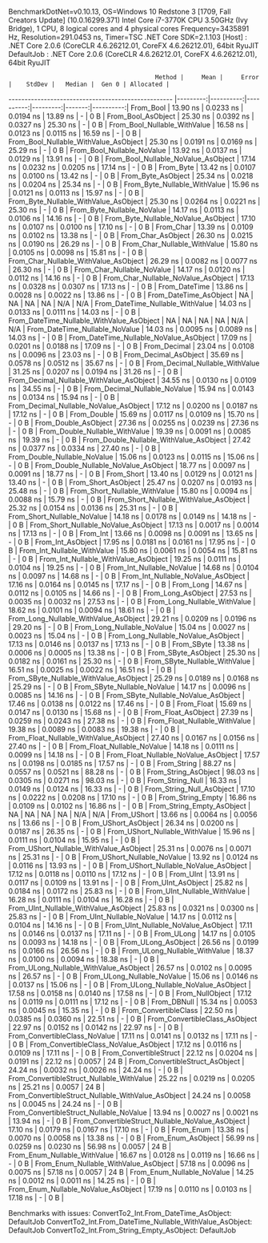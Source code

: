 
BenchmarkDotNet=v0.10.13, OS=Windows 10 Redstone 3 [1709, Fall Creators Update] (10.0.16299.371)
Intel Core i7-3770K CPU 3.50GHz (Ivy Bridge), 1 CPU, 8 logical cores and 4 physical cores
Frequency=3435891 Hz, Resolution=291.0453 ns, Timer=TSC
.NET Core SDK=2.1.103
  [Host]     : .NET Core 2.0.6 (CoreCLR 4.6.26212.01, CoreFX 4.6.26212.01), 64bit RyuJIT
  DefaultJob : .NET Core 2.0.6 (CoreCLR 4.6.26212.01, CoreFX 4.6.26212.01), 64bit RyuJIT


                                             Method |     Mean |     Error |    StdDev |   Median |  Gen 0 | Allocated |
--------------------------------------------------- |---------:|----------:|----------:|---------:|-------:|----------:|
                                          From_Bool | 13.90 ns | 0.0233 ns | 0.0194 ns | 13.89 ns |      - |       0 B |
                                 From_Bool_AsObject | 25.30 ns | 0.0392 ns | 0.0327 ns | 25.30 ns |      - |       0 B |
                       From_Bool_Nullable_WithValue | 16.58 ns | 0.0123 ns | 0.0115 ns | 16.59 ns |      - |       0 B |
              From_Bool_Nullable_WithValue_AsObject | 25.30 ns | 0.0191 ns | 0.0169 ns | 25.29 ns |      - |       0 B |
                         From_Bool_Nullable_NoValue | 13.92 ns | 0.0137 ns | 0.0129 ns | 13.91 ns |      - |       0 B |
                From_Bool_Nullable_NoValue_AsObject | 17.14 ns | 0.0232 ns | 0.0205 ns | 17.14 ns |      - |       0 B |
                                          From_Byte | 13.42 ns | 0.0107 ns | 0.0100 ns | 13.42 ns |      - |       0 B |
                                 From_Byte_AsObject | 25.34 ns | 0.0218 ns | 0.0204 ns | 25.34 ns |      - |       0 B |
                       From_Byte_Nullable_WithValue | 15.96 ns | 0.0121 ns | 0.0113 ns | 15.97 ns |      - |       0 B |
              From_Byte_Nullable_WithValue_AsObject | 25.30 ns | 0.0264 ns | 0.0221 ns | 25.30 ns |      - |       0 B |
                         From_Byte_Nullable_NoValue | 14.17 ns | 0.0113 ns | 0.0106 ns | 14.16 ns |      - |       0 B |
                From_Byte_Nullable_NoValue_AsObject | 17.10 ns | 0.0107 ns | 0.0100 ns | 17.10 ns |      - |       0 B |
                                          From_Char | 13.39 ns | 0.0109 ns | 0.0102 ns | 13.38 ns |      - |       0 B |
                                 From_Char_AsObject | 26.30 ns | 0.0215 ns | 0.0190 ns | 26.29 ns |      - |       0 B |
                       From_Char_Nullable_WithValue | 15.80 ns | 0.0105 ns | 0.0098 ns | 15.81 ns |      - |       0 B |
              From_Char_Nullable_WithValue_AsObject | 26.29 ns | 0.0082 ns | 0.0077 ns | 26.30 ns |      - |       0 B |
                         From_Char_Nullable_NoValue | 14.17 ns | 0.0120 ns | 0.0112 ns | 14.16 ns |      - |       0 B |
                From_Char_Nullable_NoValue_AsObject | 17.13 ns | 0.0328 ns | 0.0307 ns | 17.13 ns |      - |       0 B |
                                      From_DateTime | 13.86 ns | 0.0028 ns | 0.0022 ns | 13.86 ns |      - |       0 B |
                             From_DateTime_AsObject |       NA |        NA |        NA |       NA |    N/A |       N/A |
                   From_DateTime_Nullable_WithValue | 14.03 ns | 0.0133 ns | 0.0111 ns | 14.03 ns |      - |       0 B |
          From_DateTime_Nullable_WithValue_AsObject |       NA |        NA |        NA |       NA |    N/A |       N/A |
                     From_DateTime_Nullable_NoValue | 14.03 ns | 0.0095 ns | 0.0089 ns | 14.03 ns |      - |       0 B |
            From_DateTime_Nullable_NoValue_AsObject | 17.09 ns | 0.0201 ns | 0.0188 ns | 17.09 ns |      - |       0 B |
                                       From_Decimal | 23.04 ns | 0.0108 ns | 0.0096 ns | 23.03 ns |      - |       0 B |
                              From_Decimal_AsObject | 35.69 ns | 0.0578 ns | 0.0512 ns | 35.67 ns |      - |       0 B |
                    From_Decimal_Nullable_WithValue | 31.25 ns | 0.0207 ns | 0.0194 ns | 31.26 ns |      - |       0 B |
           From_Decimal_Nullable_WithValue_AsObject | 34.55 ns | 0.0130 ns | 0.0109 ns | 34.55 ns |      - |       0 B |
                      From_Decimal_Nullable_NoValue | 15.94 ns | 0.0143 ns | 0.0134 ns | 15.94 ns |      - |       0 B |
             From_Decimal_Nullable_NoValue_AsObject | 17.12 ns | 0.0200 ns | 0.0187 ns | 17.12 ns |      - |       0 B |
                                        From_Double | 15.69 ns | 0.0117 ns | 0.0109 ns | 15.70 ns |      - |       0 B |
                               From_Double_AsObject | 27.36 ns | 0.0255 ns | 0.0239 ns | 27.36 ns |      - |       0 B |
                     From_Double_Nullable_WithValue | 19.39 ns | 0.0091 ns | 0.0085 ns | 19.39 ns |      - |       0 B |
            From_Double_Nullable_WithValue_AsObject | 27.42 ns | 0.0377 ns | 0.0334 ns | 27.40 ns |      - |       0 B |
                       From_Double_Nullable_NoValue | 15.06 ns | 0.0123 ns | 0.0115 ns | 15.06 ns |      - |       0 B |
              From_Double_Nullable_NoValue_AsObject | 18.77 ns | 0.0097 ns | 0.0091 ns | 18.77 ns |      - |       0 B |
                                         From_Short | 13.40 ns | 0.0129 ns | 0.0121 ns | 13.40 ns |      - |       0 B |
                                From_Short_AsObject | 25.47 ns | 0.0207 ns | 0.0193 ns | 25.48 ns |      - |       0 B |
                      From_Short_Nullable_WithValue | 15.80 ns | 0.0094 ns | 0.0088 ns | 15.79 ns |      - |       0 B |
             From_Short_Nullable_WithValue_AsObject | 25.32 ns | 0.0154 ns | 0.0136 ns | 25.31 ns |      - |       0 B |
                        From_Short_Nullable_NoValue | 14.18 ns | 0.0178 ns | 0.0149 ns | 14.18 ns |      - |       0 B |
               From_Short_Nullable_NoValue_AsObject | 17.13 ns | 0.0017 ns | 0.0014 ns | 17.13 ns |      - |       0 B |
                                           From_Int | 13.66 ns | 0.0098 ns | 0.0091 ns | 13.65 ns |      - |       0 B |
                                  From_Int_AsObject | 17.95 ns | 0.0181 ns | 0.0161 ns | 17.95 ns |      - |       0 B |
                        From_Int_Nullable_WithValue | 15.80 ns | 0.0061 ns | 0.0054 ns | 15.81 ns |      - |       0 B |
               From_Int_Nullable_WithValue_AsObject | 19.25 ns | 0.0111 ns | 0.0104 ns | 19.25 ns |      - |       0 B |
                          From_Int_Nullable_NoValue | 14.68 ns | 0.0104 ns | 0.0097 ns | 14.68 ns |      - |       0 B |
                 From_Int_Nullable_NoValue_AsObject | 17.16 ns | 0.0164 ns | 0.0145 ns | 17.17 ns |      - |       0 B |
                                          From_Long | 14.67 ns | 0.0112 ns | 0.0105 ns | 14.66 ns |      - |       0 B |
                                 From_Long_AsObject | 27.53 ns | 0.0035 ns | 0.0032 ns | 27.53 ns |      - |       0 B |
                       From_Long_Nullable_WithValue | 18.62 ns | 0.0101 ns | 0.0094 ns | 18.61 ns |      - |       0 B |
              From_Long_Nullable_WithValue_AsObject | 29.21 ns | 0.0209 ns | 0.0196 ns | 29.20 ns |      - |       0 B |
                         From_Long_Nullable_NoValue | 15.04 ns | 0.0027 ns | 0.0023 ns | 15.04 ns |      - |       0 B |
                From_Long_Nullable_NoValue_AsObject | 17.13 ns | 0.0146 ns | 0.0137 ns | 17.13 ns |      - |       0 B |
                                         From_SByte | 13.38 ns | 0.0006 ns | 0.0005 ns | 13.38 ns |      - |       0 B |
                                From_SByte_AsObject | 25.30 ns | 0.0182 ns | 0.0161 ns | 25.30 ns |      - |       0 B |
                      From_SByte_Nullable_WithValue | 16.51 ns | 0.0025 ns | 0.0022 ns | 16.51 ns |      - |       0 B |
             From_SByte_Nullable_WithValue_AsObject | 25.29 ns | 0.0189 ns | 0.0168 ns | 25.29 ns |      - |       0 B |
                        From_SByte_Nullable_NoValue | 14.17 ns | 0.0096 ns | 0.0085 ns | 14.16 ns |      - |       0 B |
               From_SByte_Nullable_NoValue_AsObject | 17.46 ns | 0.0138 ns | 0.0122 ns | 17.46 ns |      - |       0 B |
                                         From_Float | 15.69 ns | 0.0147 ns | 0.0130 ns | 15.68 ns |      - |       0 B |
                                From_Float_AsObject | 27.39 ns | 0.0259 ns | 0.0243 ns | 27.38 ns |      - |       0 B |
                      From_Float_Nullable_WithValue | 19.38 ns | 0.0089 ns | 0.0083 ns | 19.38 ns |      - |       0 B |
             From_Float_Nullable_WithValue_AsObject | 27.40 ns | 0.0167 ns | 0.0156 ns | 27.40 ns |      - |       0 B |
                        From_Float_Nullable_NoValue | 14.18 ns | 0.0111 ns | 0.0099 ns | 14.18 ns |      - |       0 B |
               From_Float_Nullable_NoValue_AsObject | 17.57 ns | 0.0198 ns | 0.0185 ns | 17.57 ns |      - |       0 B |
                                        From_String | 88.27 ns | 0.0557 ns | 0.0521 ns | 88.28 ns |      - |       0 B |
                               From_String_AsObject | 98.03 ns | 0.0305 ns | 0.0271 ns | 98.03 ns |      - |       0 B |
                                   From_String_Null | 16.33 ns | 0.0149 ns | 0.0124 ns | 16.33 ns |      - |       0 B |
                          From_String_Null_AsObject | 17.10 ns | 0.0222 ns | 0.0208 ns | 17.10 ns |      - |       0 B |
                                  From_String_Empty | 16.86 ns | 0.0109 ns | 0.0102 ns | 16.86 ns |      - |       0 B |
                         From_String_Empty_AsObject |       NA |        NA |        NA |       NA |    N/A |       N/A |
                                        From_UShort | 13.66 ns | 0.0064 ns | 0.0056 ns | 13.66 ns |      - |       0 B |
                               From_UShort_AsObject | 26.34 ns | 0.0200 ns | 0.0187 ns | 26.35 ns |      - |       0 B |
                     From_UShort_Nullable_WithValue | 15.96 ns | 0.0111 ns | 0.0104 ns | 15.95 ns |      - |       0 B |
            From_UShort_Nullable_WithValue_AsObject | 25.31 ns | 0.0076 ns | 0.0071 ns | 25.31 ns |      - |       0 B |
                       From_UShort_Nullable_NoValue | 13.92 ns | 0.0124 ns | 0.0116 ns | 13.93 ns |      - |       0 B |
              From_UShort_Nullable_NoValue_AsObject | 17.12 ns | 0.0118 ns | 0.0110 ns | 17.12 ns |      - |       0 B |
                                          From_UInt | 13.91 ns | 0.0117 ns | 0.0109 ns | 13.91 ns |      - |       0 B |
                                 From_UInt_AsObject | 25.82 ns | 0.0184 ns | 0.0172 ns | 25.83 ns |      - |       0 B |
                       From_UInt_Nullable_WithValue | 16.28 ns | 0.0111 ns | 0.0104 ns | 16.28 ns |      - |       0 B |
              From_UInt_Nullable_WithValue_AsObject | 25.83 ns | 0.0321 ns | 0.0300 ns | 25.83 ns |      - |       0 B |
                         From_UInt_Nullable_NoValue | 14.17 ns | 0.0112 ns | 0.0104 ns | 14.16 ns |      - |       0 B |
                From_UInt_Nullable_NoValue_AsObject | 17.11 ns | 0.0146 ns | 0.0137 ns | 17.11 ns |      - |       0 B |
                                         From_ULong | 14.17 ns | 0.0105 ns | 0.0093 ns | 14.18 ns |      - |       0 B |
                                From_ULong_AsObject | 26.56 ns | 0.0199 ns | 0.0166 ns | 26.56 ns |      - |       0 B |
                      From_ULong_Nullable_WithValue | 18.37 ns | 0.0100 ns | 0.0094 ns | 18.38 ns |      - |       0 B |
             From_ULong_Nullable_WithValue_AsObject | 26.57 ns | 0.0102 ns | 0.0095 ns | 26.57 ns |      - |       0 B |
                        From_ULong_Nullable_NoValue | 15.06 ns | 0.0146 ns | 0.0137 ns | 15.06 ns |      - |       0 B |
               From_ULong_Nullable_NoValue_AsObject | 17.58 ns | 0.0158 ns | 0.0140 ns | 17.58 ns |      - |       0 B |
                                    From_NullObject | 17.12 ns | 0.0119 ns | 0.0111 ns | 17.12 ns |      - |       0 B |
                                        From_DBNull | 15.34 ns | 0.0053 ns | 0.0045 ns | 15.35 ns |      - |       0 B |
                              From_ConvertibleClass | 22.50 ns | 0.0385 ns | 0.0360 ns | 22.51 ns |      - |       0 B |
                     From_ConvertibleClass_AsObject | 22.97 ns | 0.0152 ns | 0.0142 ns | 22.97 ns |      - |       0 B |
                      From_ConvertibleClass_NoValue | 17.11 ns | 0.0141 ns | 0.0132 ns | 17.11 ns |      - |       0 B |
             From_ConvertibleClass_NoValue_AsObject | 17.12 ns | 0.0116 ns | 0.0109 ns | 17.11 ns |      - |       0 B |
                             From_ConvertibleStruct | 22.12 ns | 0.0204 ns | 0.0191 ns | 22.12 ns | 0.0057 |      24 B |
                    From_ConvertibleStruct_AsObject | 24.24 ns | 0.0032 ns | 0.0026 ns | 24.24 ns |      - |       0 B |
          From_ConvertibleStruct_Nullable_WithValue | 25.22 ns | 0.0219 ns | 0.0205 ns | 25.21 ns | 0.0057 |      24 B |
 From_ConvertibleStruct_Nullable_WithValue_AsObject | 24.24 ns | 0.0058 ns | 0.0045 ns | 24.24 ns |      - |       0 B |
            From_ConvertibleStruct_Nullable_NoValue | 13.94 ns | 0.0027 ns | 0.0021 ns | 13.94 ns |      - |       0 B |
   From_ConvertibleStruct_Nullable_NoValue_AsObject | 17.10 ns | 0.0179 ns | 0.0167 ns | 17.10 ns |      - |       0 B |
                                          From_Enum | 13.38 ns | 0.0070 ns | 0.0058 ns | 13.38 ns |      - |       0 B |
                                 From_Enum_AsObject | 56.99 ns | 0.0259 ns | 0.0230 ns | 56.98 ns | 0.0057 |      24 B |
                       From_Enum_Nullable_WithValue | 16.67 ns | 0.0128 ns | 0.0119 ns | 16.66 ns |      - |       0 B |
              From_Enum_Nullable_WithValue_AsObject | 57.18 ns | 0.0096 ns | 0.0075 ns | 57.18 ns | 0.0057 |      24 B |
                         From_Enum_Nullable_NoValue | 14.25 ns | 0.0012 ns | 0.0011 ns | 14.25 ns |      - |       0 B |
                From_Enum_Nullable_NoValue_AsObject | 17.19 ns | 0.0110 ns | 0.0103 ns | 17.18 ns |      - |       0 B |

Benchmarks with issues:
  ConvertTo2_Int.From_DateTime_AsObject: DefaultJob
  ConvertTo2_Int.From_DateTime_Nullable_WithValue_AsObject: DefaultJob
  ConvertTo2_Int.From_String_Empty_AsObject: DefaultJob
